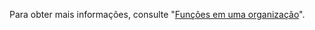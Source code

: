 Para obter mais informações, consulte "[Funções em uma organização](/organizations/managing-peoples-access-to-your-organization-with-roles/roles-in-an-organization)".
